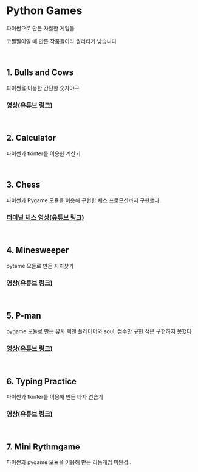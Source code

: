 # Python Games
파이썬으로 만든 자잘한 게임들

코찔찔이일 때 만든 작품들이라 퀄리티가 낮습니다

<br>

## 1. Bulls and Cows
파이썬을 이용한 간단한 숫자야구
### [영상(유튜브 링크)](https://youtu.be/VI8pfpCkXQw)

<br>

## 2. Calculator
파이썬과 tkinter를 이용한 계산기

<br>

## 3. Chess
파이썬과 Pygame 모듈을 이용해 구현한 체스
프로모션까지 구현했다.
### [터미널 체스 영상(유튜브 링크)](https://youtu.be/RSAa1yc-0z8)

<br>

## 4. Minesweeper
pytame 모듈로 만든 지뢰찾기
### [영상(유튜브 링크)](https://youtu.be/rLP1aSXw1uU)

<br>

## 5. P-man
pygame 모듈로 만든 유사 팩맨
플레이어와 soul, 점수만 구현
적은 구현하지 못했다
### [영상(유튜브 링크)](https://youtu.be/GwApn95mXOw)

<br>

## 6. Typing Practice
파이썬과 tkinter를 이용해 만든 타자 연습기
### [영상(유튜브 링크)](https://youtu.be/bfltM6L15vM)

<br>

## 7. Mini Rythmgame
파이썬과 pygame 모듈을 이용해 만든 리듬게임
미완성..

